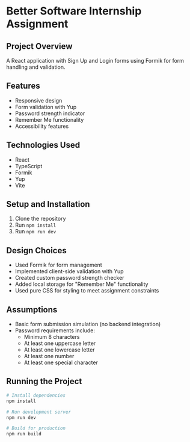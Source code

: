 # Better Software Internship Assignment

## Project Overview

A React application with Sign Up and Login forms using Formik for form handling and validation.

## Features

- Responsive design
- Form validation with Yup
- Password strength indicator
- Remember Me functionality
- Accessibility features

## Technologies Used

- React
- TypeScript
- Formik
- Yup
- Vite

## Setup and Installation

1. Clone the repository
2. Run `npm install`
3. Run `npm run dev`

## Design Choices

- Used Formik for form management
- Implemented client-side validation with Yup
- Created custom password strength checker
- Added local storage for "Remember Me" functionality
- Used pure CSS for styling to meet assignment constraints

## Assumptions

- Basic form submission simulation (no backend integration)
- Password requirements include:
  - Minimum 8 characters
  - At least one uppercase letter
  - At least one lowercase letter
  - At least one number
  - At least one special character

## Running the Project

```bash
# Install dependencies
npm install

# Run development server
npm run dev

# Build for production
npm run build
```
